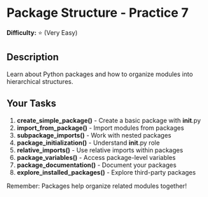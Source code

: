 # Package Structure - Practice 7

**Difficulty:** ⭐ (Very Easy)

## Description

Learn about Python packages and how to organize modules into hierarchical structures.

## Your Tasks

1. **create_simple_package()** - Create a basic package with __init__.py
2. **import_from_package()** - Import modules from packages
3. **subpackage_imports()** - Work with nested packages
4. **package_initialization()** - Understand __init__.py role
5. **relative_imports()** - Use relative imports within packages
6. **package_variables()** - Access package-level variables
7. **package_documentation()** - Document your packages
8. **explore_installed_packages()** - Explore third-party packages

Remember: Packages help organize related modules together!